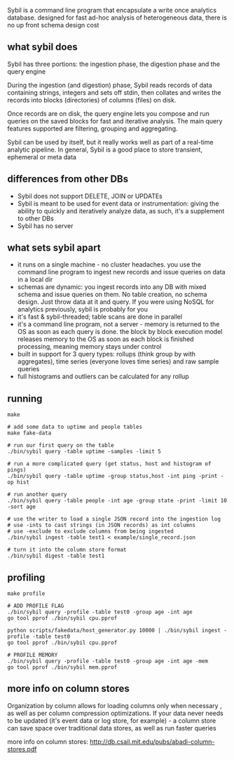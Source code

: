 Sybil is a command line program that encapsulate a write once analytics database.
designed for fast ad-hoc analysis of heterogeneous data, there is no up front
schema design cost

what sybil does
-------------


Sybil has three portions: the ingestion phase, the digestion phase and the query engine

During the ingestion (and digestion) phase, Sybil reads records of data
containing strings, integers and sets off stdin, then collates and writes the
records into blocks (directories) of columns (files) on disk. 

Once records are on disk, the query engine lets you compose and run queries on
the saved blocks for fast and iterative analysis. The main query features
supported are filtering, grouping and aggregating.

Sybil can be used by itself, but it really works well as part of a real-time
analytic pipeline. In general, Sybil is a good place to store transient,
ephemeral or meta data


differences from other DBs
--------------------------

* Sybil does not support DELETE, JOIN or UPDATEs
* Sybil is meant to be used for event data or instrumentation: giving the ability
  to quickly and iteratively analyze data, as such, it's a supplement to other DBs
* Sybil has no server

what sets sybil apart
--------------------

* it runs on a single machine - no cluster headaches. you use the command line
  program to ingest new records and issue queries on data in a local dir
* schemas are dynamic: you ingest records into any DB with mixed schema and
  issue queries on them. No table creation, no schema design. Just throw data
  at it and query. If you were using NoSQL for analytics previously, sybil is
  probably for you
* it's fast & sybil-threaded; table scans are done in parallel
* it's a command line program, not a server - memory is returned to the OS as
  soon as each query is done. the block by block execution model releases
  memory to the OS as soon as each block is finished processing, meaning memory
  stays under control
* built in support for 3 query types: rollups (think group by with aggregates),
  time series (everyone loves time series) and raw sample queries
* full histograms and outliers can be calculated for any rollup



running
-------

    make

    # add some data to uptime and people tables
    make fake-data

    # run our first query on the table
    ./bin/sybil query -table uptime -samples -limit 5

    # run a more complicated query (get status, host and histogram of pings)
    ./bin/sybil query -table uptime -group status,host -int ping -print -op hist

    # run another query
    ./bin/sybil query -table people -int age -group state -print -limit 10 -sort age

    # use the writer to load a single JSON record into the ingestion log
    # use -ints to cast strings (in JSON records) as int columns
    # use -exclude to exclude columns from being ingested
    ./bin/sybil ingest -table test1 < example/single_record.json

    # turn it into the column store format
    ./bin/sybil digest -table test1


profiling
---------

    make profile

    # ADD PROFILE FLAG
    ./bin/sybil query -profile -table test0 -group age -int age
    go tool pprof ./bin/sybil cpu.pprof

    python scripts/fakedata/host_generator.py 10000 | ./bin/sybil ingest -profile -table test0
    go tool pprof ./bin/sybil cpu.pprof

    # PROFILE MEMORY
    ./bin/sybil query -profile -table test0 -group age -int age -mem
    go tool pprof ./bin/sybil mem.pprof


more info on column stores
--------------------------

Organization by column allows for loading columns only when necessary , as well
as per column compression optimizations. If your data never needs to be updated
(it's event data or log store, for example) - a column store can save space
over traditional data stores, as well as run faster queries

more info on column stores: http://db.csail.mit.edu/pubs/abadi-column-stores.pdf

